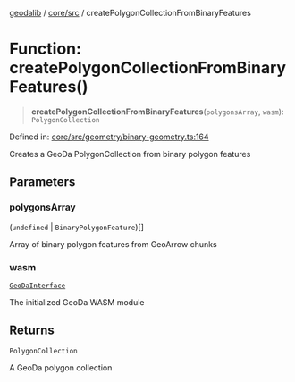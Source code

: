 [geodalib](../../../modules.md) / [core/src](../index.md) / createPolygonCollectionFromBinaryFeatures

# Function: createPolygonCollectionFromBinaryFeatures()

> **createPolygonCollectionFromBinaryFeatures**(`polygonsArray`, `wasm`): `PolygonCollection`

Defined in: [core/src/geometry/binary-geometry.ts:164](https://github.com/GeoDaCenter/geoda-lib/blob/246bf05338fdf79294f778f8829940c18b17a0f8/js/packages/core/src/geometry/binary-geometry.ts#L164)

Creates a GeoDa PolygonCollection from binary polygon features

## Parameters

### polygonsArray

(`undefined` \| `BinaryPolygonFeature`)[]

Array of binary polygon features from GeoArrow chunks

### wasm

[`GeoDaInterface`](../interfaces/GeoDaInterface.md)

The initialized GeoDa WASM module

## Returns

`PolygonCollection`

A GeoDa polygon collection
